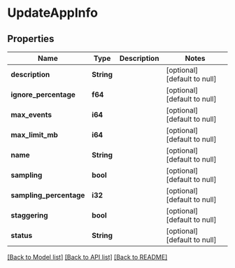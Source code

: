 # UpdateAppInfo

## Properties

| Name                    | Type       | Description | Notes                        |
| ----------------------- | ---------- | ----------- | ---------------------------- |
| **description**         | **String** |             | [optional] [default to null] |
| **ignore_percentage**   | **f64**    |             | [optional] [default to null] |
| **max_events**          | **i64**    |             | [optional] [default to null] |
| **max_limit_mb**        | **i64**    |             | [optional] [default to null] |
| **name**                | **String** |             | [optional] [default to null] |
| **sampling**            | **bool**   |             | [optional] [default to null] |
| **sampling_percentage** | **i32**    |             | [optional] [default to null] |
| **staggering**          | **bool**   |             | [optional] [default to null] |
| **status**              | **String** |             | [optional] [default to null] |

[[Back to Model list]](../README.md#documentation-for-models) [[Back to API list]](../README.md#documentation-for-api-endpoints) [[Back to README]](../README.md)

